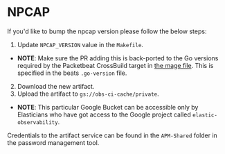 # NPCAP

If you'd like to bump the npcap version please follow the below steps:

1) Update `NPCAP_VERSION` value in the `Makefile`.
  * **NOTE**: Make sure the PR adding this is back-ported to the Go versions required by the Packetbeat CrossBuild target in [the mage file](https://github.com/elastic/beats/blob/main/x-pack/packetbeat/magefile.go). This is specified in the beats `.go-version` file.
2) Download the new artifact.
3) Upload the artifact to `gs://obs-ci-cache/private`.
  * **NOTE**: This particular Google Bucket can be accessible only by Elasticians who have got access to the Google project called `elastic-observability`.

Credentials to the artifact service can be found in the `APM-Shared` folder in the password management tool.
